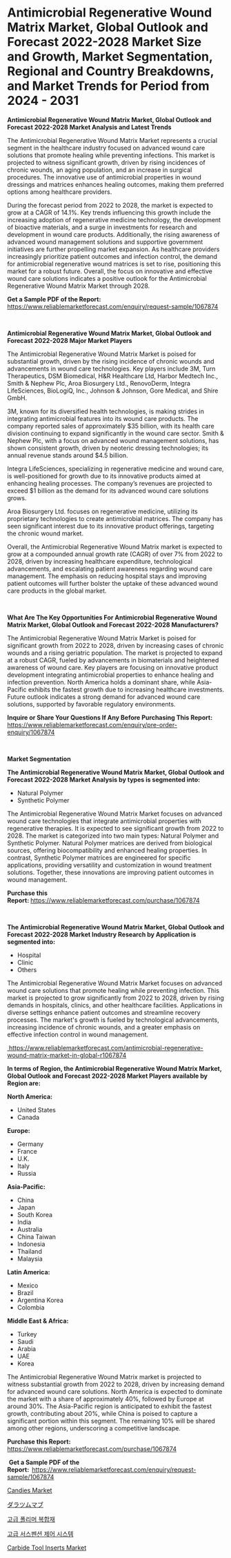 <p><h1>Antimicrobial Regenerative Wound Matrix Market, Global Outlook and Forecast 2022-2028 Market Size and Growth, Market Segmentation, Regional and Country Breakdowns, and Market Trends for Period from 2024 -  2031</h1></p><p><strong>Antimicrobial Regenerative Wound Matrix Market, Global Outlook and Forecast 2022-2028 Market Analysis and Latest Trends</strong></p>
<p><p>The Antimicrobial Regenerative Wound Matrix Market represents a crucial segment in the healthcare industry focused on advanced wound care solutions that promote healing while preventing infections. This market is projected to witness significant growth, driven by rising incidences of chronic wounds, an aging population, and an increase in surgical procedures. The innovative use of antimicrobial properties in wound dressings and matrices enhances healing outcomes, making them preferred options among healthcare providers.</p><p>During the forecast period from 2022 to 2028, the market is expected to grow at a CAGR of 14.1%. Key trends influencing this growth include the increasing adoption of regenerative medicine technology, the development of bioactive materials, and a surge in investments for research and development in wound care products. Additionally, the rising awareness of advanced wound management solutions and supportive government initiatives are further propelling market expansion. As healthcare providers increasingly prioritize patient outcomes and infection control, the demand for antimicrobial regenerative wound matrices is set to rise, positioning this market for a robust future. Overall, the focus on innovative and effective wound care solutions indicates a positive outlook for the Antimicrobial Regenerative Wound Matrix Market through 2028.</p></p>
<p><strong>Get a Sample PDF of the Report:&nbsp;</strong> <a href="https://www.reliablemarketforecast.com/enquiry/request-sample/1067874">https://www.reliablemarketforecast.com/enquiry/request-sample/1067874</a></p>
<p>&nbsp;</p>
<p><strong>Antimicrobial Regenerative Wound Matrix Market, Global Outlook and Forecast 2022-2028 Major Market Players</strong></p>
<p><p>The Antimicrobial Regenerative Wound Matrix Market is poised for substantial growth, driven by the rising incidence of chronic wounds and advancements in wound care technologies. Key players include 3M, Turn Therapeutics, DSM Biomedical, H&R Healthcare Ltd, Harbor Medtech Inc., Smith & Nephew Plc, Aroa Biosurgery Ltd., RenovoDerm, Integra LifeSciences, BioLogiQ, Inc., Johnson & Johnson, Gore Medical, and Shire GmbH.</p><p>3M, known for its diversified health technologies, is making strides in integrating antimicrobial features into its wound care products. The company reported sales of approximately $35 billion, with its health care division continuing to expand significantly in the wound care sector. Smith & Nephew Plc, with a focus on advanced wound management solutions, has shown consistent growth, driven by neoteric dressing technologies; its annual revenue stands around $4.5 billion. </p><p>Integra LifeSciences, specializing in regenerative medicine and wound care, is well-positioned for growth due to its innovative products aimed at enhancing healing processes. The company’s revenues are projected to exceed $1 billion as the demand for its advanced wound care solutions grows.</p><p>Aroa Biosurgery Ltd. focuses on regenerative medicine, utilizing its proprietary technologies to create antimicrobial matrices. The company has seen significant interest due to its innovative product offerings, targeting the chronic wound market. </p><p>Overall, the Antimicrobial Regenerative Wound Matrix market is expected to grow at a compounded annual growth rate (CAGR) of over 7% from 2022 to 2028, driven by increasing healthcare expenditure, technological advancements, and escalating patient awareness regarding wound care management. The emphasis on reducing hospital stays and improving patient outcomes will further bolster the uptake of these advanced wound care products in the global market.</p></p>
<p>&nbsp;</p>
<p><strong>What Are The Key Opportunities For Antimicrobial Regenerative Wound Matrix Market, Global Outlook and Forecast 2022-2028 Manufacturers?</strong></p>
<p><p>The Antimicrobial Regenerative Wound Matrix Market is poised for significant growth from 2022 to 2028, driven by increasing cases of chronic wounds and a rising geriatric population. The market is projected to expand at a robust CAGR, fueled by advancements in biomaterials and heightened awareness of wound care. Key players are focusing on innovative product development integrating antimicrobial properties to enhance healing and infection prevention. North America holds a dominant share, while Asia-Pacific exhibits the fastest growth due to increasing healthcare investments. Future outlook indicates a strong demand for advanced wound care solutions, supported by favorable regulatory environments.</p></p>
<p><strong>Inquire or Share Your Questions If Any Before Purchasing This Report:</strong> <a href="https://www.reliablemarketforecast.com/enquiry/pre-order-enquiry/1067874">https://www.reliablemarketforecast.com/enquiry/pre-order-enquiry/1067874</a></p>
<p>&nbsp;</p>
<p><strong>Market Segmentation</strong></p>
<p><strong>The Antimicrobial Regenerative Wound Matrix Market, Global Outlook and Forecast 2022-2028 Market Analysis by types is segmented into:</strong></p>
<p><ul><li>Natural Polymer</li><li>Synthetic Polymer</li></ul></p>
<p><p>The Antimicrobial Regenerative Wound Matrix Market focuses on advanced wound care technologies that integrate antimicrobial properties with regenerative therapies. It is expected to see significant growth from 2022 to 2028. The market is categorized into two main types: Natural Polymer and Synthetic Polymer. Natural Polymer matrices are derived from biological sources, offering biocompatibility and enhanced healing properties. In contrast, Synthetic Polymer matrices are engineered for specific applications, providing versatility and customization in wound treatment solutions. Together, these innovations are improving patient outcomes in wound management.</p></p>
<p><strong>Purchase this Report:&nbsp;</strong><a href="https://www.reliablemarketforecast.com/purchase/1067874">https://www.reliablemarketforecast.com/purchase/1067874</a></p>
<p>&nbsp;</p>
<p><strong>The Antimicrobial Regenerative Wound Matrix Market, Global Outlook and Forecast 2022-2028 Market Industry Research by Application is segmented into:</strong></p>
<p><ul><li>Hospital</li><li>Clinic</li><li>Others</li></ul></p>
<p><p>The Antimicrobial Regenerative Wound Matrix Market focuses on advanced wound care solutions that promote healing while preventing infection. This market is projected to grow significantly from 2022 to 2028, driven by rising demands in hospitals, clinics, and other healthcare facilities. Applications in diverse settings enhance patient outcomes and streamline recovery processes. The market's growth is fueled by technological advancements, increasing incidence of chronic wounds, and a greater emphasis on effective infection control in wound management.</p></p>
<p><a href="https://www.reliablemarketforecast.com/antimicrobial-regenerative-wound-matrix-market-in-global-r1067874">&nbsp;https://www.reliablemarketforecast.com/antimicrobial-regenerative-wound-matrix-market-in-global-r1067874</a></p>
<p><strong>In terms of Region, the Antimicrobial Regenerative Wound Matrix Market, Global Outlook and Forecast 2022-2028 Market Players available by Region are:</strong></p>
<p>
    <p> <strong> North America: </strong>
        <ul>
            <li>United States</li>
            <li>Canada</li>
        </ul>
        </p> 
    <p> <strong> Europe: </strong>
        <ul>
            <li>Germany</li>
            <li>France</li>
            <li>U.K.</li>
            <li>Italy</li>
            <li>Russia</li>
        </ul>
        </p> 
    <p> <strong> Asia-Pacific: </strong>
        <ul>
            <li>China</li>
            <li>Japan</li>
            <li>South Korea</li>
            <li>India</li>
            <li>Australia</li>
            <li>China Taiwan</li>
            <li>Indonesia</li>
            <li>Thailand</li>
            <li>Malaysia</li>
        </ul>
        </p> 
    <p> <strong> Latin America: </strong>
        <ul>
            <li>Mexico</li>
            <li>Brazil</li>
            <li>Argentina Korea</li>
            <li>Colombia</li>
        </ul>
        </p> 
    <p> <strong> Middle East & Africa: </strong>
        <ul>
            <li>Turkey</li>
            <li>Saudi</li>
            <li>Arabia</li>
            <li>UAE</li>
            <li>Korea</li>
        </ul>
    </p>
    </p>
<p><p>The Antimicrobial Regenerative Wound Matrix market is projected to witness substantial growth from 2022 to 2028, driven by increasing demand for advanced wound care solutions. North America is expected to dominate the market with a share of approximately 40%, followed by Europe at around 30%. The Asia-Pacific region is anticipated to exhibit the fastest growth, contributing about 20%, while China is poised to capture a significant portion within this segment. The remaining 10% will be shared among other regions, underscoring a competitive landscape.</p></p>
<p><strong>Purchase this Report: </strong><a href="https://www.reliablemarketforecast.com/purchase/1067874">https://www.reliablemarketforecast.com/purchase/1067874</a></p>
<p>&nbsp;<strong>Get a Sample PDF of the Report:&nbsp;&nbsp;</strong><a href="https://www.reliablemarketforecast.com/enquiry/request-sample/1067874">https://www.reliablemarketforecast.com/enquiry/request-sample/1067874</a></p>
<p><strong></strong></p>
<p><p><a href="https://medium.com/@charles.fisher4346/candies-market-size-share-analysis-growth-trends-forecast-2024-2031-9a7a644f0cd5">Candies Market</a></p><p><a href="https://medium.com/@royprice674/%E3%83%80%E3%83%A9%E3%83%84%E3%83%A0%E3%83%9E%E3%83%96%E5%B8%82%E5%A0%B4-%E3%82%B0%E3%83%AD%E3%83%BC%E3%83%90%E3%83%AB%E3%81%8A%E3%82%88%E3%81%B3%E5%9C%B0%E5%9F%9F%E5%88%A5%E5%88%86%E6%9E%90-%E5%9C%B0%E5%9F%9F-%E5%9B%BD%E3%83%AC%E3%83%99%E3%83%AB%E3%81%AE%E5%88%86%E6%9E%90-%E3%81%8A%E3%82%88%E3%81%B3%E7%AB%B6%E4%BA%89%E3%81%AE%E6%99%AF%E8%A6%B3%E3%81%AB%E7%84%A6%E7%82%B9%E3%82%92%E5%BD%93%E3%81%A6%E3%82%8B-1dab54837331">ダラツムマブ</a></p><p><a href="https://medium.com/@bulahhamill33/2024%EB%85%84%EB%B6%80%ED%84%B0-2031%EB%85%84%EA%B9%8C%EC%A7%80%EC%9D%98-%EA%B3%A0%EA%B8%89-%ED%8F%B4%EB%A6%AC%EB%A8%B8-%EB%B3%B5%ED%95%A9%EC%9E%AC-%EC%8B%9C%EC%9E%A5-%EC%A0%90%EC%9C%A0%EC%9C%A8-%EB%B0%8F-%EA%B2%BD%EC%9F%81-%ED%99%98%EA%B2%BD%EC%97%90-%EB%8C%80%ED%95%9C-%ED%86%B5%EC%B0%B0%EB%A0%A5-0dd18a26bf1b">고급 폴리머 복합재</a></p><p><a href="https://medium.com/@derrickmafrks96745/%EA%B3%A0%EA%B8%89-%EC%84%9C%EC%8A%A4%ED%8E%9C%EC%85%98-%EC%A0%9C%EC%96%B4-%EC%8B%9C%EC%8A%A4%ED%85%9C-%EC%8B%9C%EC%9E%A5-%EC%A1%B0%EC%82%AC-%EB%B3%B4%EA%B3%A0%EC%84%9C-2024%EB%85%84%EB%B6%80%ED%84%B0-2031%EB%85%84%EA%B9%8C%EC%A7%80-4-7-%EC%9D%98-%EC%95%88%EC%A0%95%EC%A0%81%EC%9D%B8-%EC%97%B0%ED%8F%89%EA%B7%A0-%EC%84%B1%EC%9E%A5%EB%A5%A0-cagr-%EC%9D%84-%EB%B0%94%ED%83%95%EC%9C%BC%EB%A1%9C-%ED%95%9C-%EC%8B%9C%EC%9E%A5-%EC%98%88%EC%B8%A1-%EB%B0%8F-%EC%84%B1%EC%9E%A5-%EC%A0%84%EB%A7%9D-ef2d2fcb52cc">고급 서스펜션 제어 시스템</a></p><p><a href="https://www.linkedin.com/pulse/carbide-tool-inserts-market-size-share-trends-analysis-afdte?trackingId=Ex5MAak7SIylEYwu%2FdAesg%3D%3D">Carbide Tool Inserts Market</a></p></p>